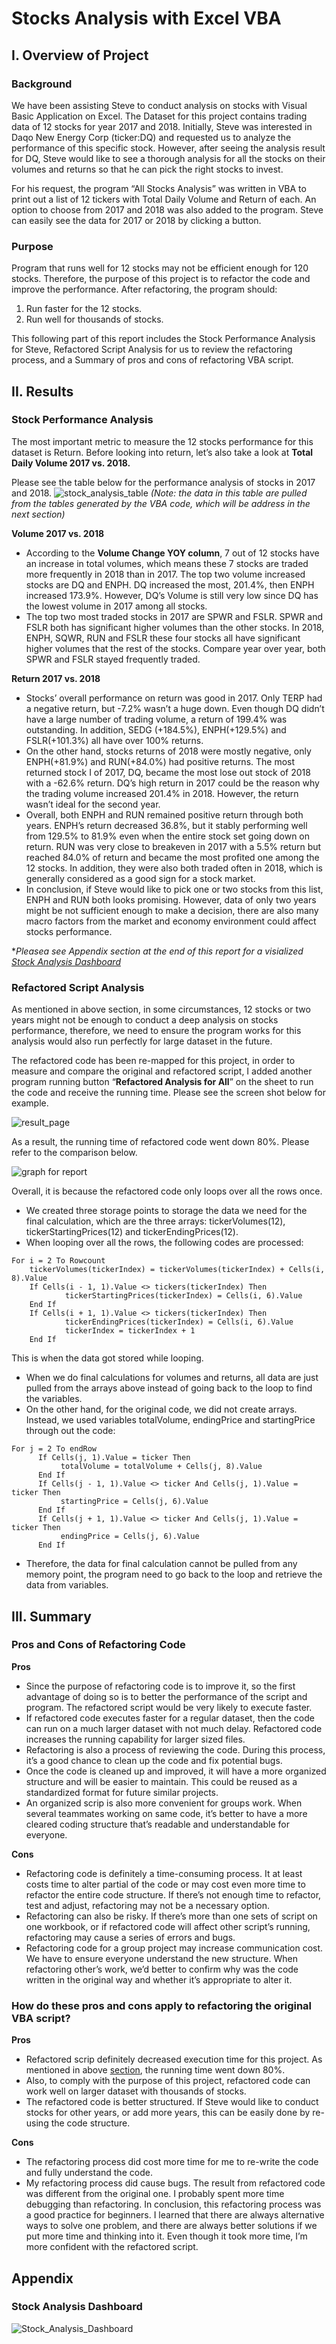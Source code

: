 # Stocks Analysis with Excel VBA

## I. Overview of Project
### Background
We have been assisting Steve to conduct analysis on stocks with Visual Basic Application on Excel. The Dataset for this project contains trading data of 12 stocks for year 2017 and 2018. Initially, Steve was interested in Daqo New Energy Corp (ticker:DQ) and requested us to analyze the performance of this specific stock. However, after seeing the analysis result for DQ, Steve would like to see a thorough analysis for all the stocks on their volumes and returns so that he can pick the right stocks to invest. 

For his request, the program “All Stocks Analysis” was written in VBA to print out a list of 12 tickers with Total Daily Volume and Return of each. An option to choose from 2017 and 2018 was also added to the program. Steve can easily see the data for 2017 or 2018 by clicking a button.

### Purpose
Program that runs well for 12 stocks may not be efficient enough for 120 stocks. Therefore, the purpose of this project is to refactor the code and improve the performance. After refactoring, the program should:
1.	Run faster for the 12 stocks.
2.	Run well for thousands of stocks.

This following part of this report includes the Stock Performance Analysis	for Steve, Refactored Script Analysis for us to review the refactoring process, and a Summary of pros and cons of refactoring VBA script.

## II. Results
### Stock Performance Analysis
The most important metric to measure the 12 stocks performance for this dataset is Return. Before looking into return, let’s also take a look at **Total Daily Volume 2017 vs. 2018.**

Please see the table below for the performance analysis of stocks in 2017 and 2018. 
![stock_analysis_table](https://user-images.githubusercontent.com/84211948/123506937-81bf2b00-d602-11eb-80a8-291e9d9c5419.png)
_(Note: the data in this table are pulled from the tables generated by the VBA code, which will be address in the next section)_

**Volume 2017 vs. 2018**
- According to the **Volume Change YOY column**, 7 out of 12 stocks have an increase in total volumes, which means these 7 stocks are traded more frequently in 2018 than in 2017.  The top two volume increased stocks are DQ and ENPH. DQ increased the most, 201.4%, then ENPH increased 173.9%. However, DQ’s Volume is still very low since DQ has the lowest volume in 2017 among all stocks.
- The top two most traded stocks in 2017 are SPWR and FSLR. SPWR and FSLR both has significant higher volumes than the other stocks. In 2018, ENPH, SQWR, RUN and FSLR these four stocks all have significant higher volumes that the rest of the stocks. Compare year over year, both SPWR and FSLR stayed frequently traded.

**Return 2017 vs. 2018**
- Stocks’ overall performance on return was good in 2017. Only TERP had a negative return, but -7.2% wasn’t a huge down. Even though DQ didn’t have a large number of trading volume, a return of 199.4% was outstanding. In addition, SEDG (+184.5%), ENPH(+129.5%) and FSLR(+101.3%) all have over 100% returns.
- On the other hand, stocks returns of 2018 were mostly negative, only ENPH(+81.9%) and RUN(+84.0%) had positive returns. The most returned stock I of 2017, DQ, became the most lose out stock of 2018 with a -62.6% return. DQ’s high return in 2017 could be the reason why the trading volume increased 201.4% in 2018. However, the return wasn’t ideal for the second year.
- Overall, both ENPH and RUN remained positive return through both years. ENPH’s return decreased 36.8%, but it stably performing well from 129.5% to 81.9% even when the entire stock set going down on return. RUN was very close to breakeven in 2017 with a 5.5% return but reached 84.0% of return and became the most profited one among the 12 stocks. In addition, they were also both traded often in 2018, which is generally considered as a good sign for a stock market. 
- In conclusion, if Steve would like to pick one or two stocks from this list, ENPH and RUN both looks promising. However, data of only two years might be not sufficient enough to make a decision, there are also many macro factors from the market and economy environment could affect stocks performance. 

*_Pleasea see Appendix section at the end of this report for a visialized [Stock Analysis Dashboard](#appendix)_

### Refactored Script Analysis
As mentioned in above section, in some circumstances, 12 stocks or two years might not be enough to conduct a deep analysis on stocks performance, therefore, we need to ensure the program works for this analysis would also run perfectly for large dataset in the future.

The refactored code has been re-mapped for this project, in order to measure and compare the original and refactored script, I added another program running button “**Refactored Analysis for All**” on the sheet to run the code and receive the running time. Please see the screen shot below for example. 

![result_page](https://user-images.githubusercontent.com/84211948/123507106-6a347200-d603-11eb-813d-c72d2ee51180.png)

As a result, the running time of refactored code went down 80%. Please refer to the comparison below.

![graph for report](https://user-images.githubusercontent.com/84211948/123507121-7f110580-d603-11eb-89f0-8cc987349178.png)

Overall, it is because the refactored code only loops over all the rows once.
- We created three storage points to storage the data we need for the final calculation, which are the three arrays: tickerVolumes(12), tickerStartingPrices(12) and tickerEndingPrices(12).
- When looping over all the rows, the following codes are processed:
```
For i = 2 To Rowcount
    tickerVolumes(tickerIndex) = tickerVolumes(tickerIndex) + Cells(i, 8).Value
    If Cells(i - 1, 1).Value <> tickers(tickerIndex) Then
            tickerStartingPrices(tickerIndex) = Cells(i, 6).Value
    End If
    If Cells(i + 1, 1).Value <> tickers(tickerIndex) Then
            tickerEndingPrices(tickerIndex) = Cells(i, 6).Value
            tickerIndex = tickerIndex + 1
    End If
```
This is when the data got stored while looping.
- When we do final calculations for volumes and returns, all data are just pulled from the arrays above instead of going back to the loop to find the variables.
- On the other hand, for the original code, we did not create arrays. Instead, we used variables totalVolume, endingPrice and startingPrice through out the code:
```
For j = 2 To endRow
      If Cells(j, 1).Value = ticker Then
           totalVolume = totalVolume + Cells(j, 8).Value
      End If
      If Cells(j - 1, 1).Value <> ticker And Cells(j, 1).Value = ticker Then
           startingPrice = Cells(j, 6).Value
      End If
      If Cells(j + 1, 1).Value <> ticker And Cells(j, 1).Value = ticker Then
           endingPrice = Cells(j, 6).Value
      End If
 ```
 - Therefore, the data for final calculation cannot be pulled from any memory point, the program need to go back to the loop and retrieve the data from variables.

## III. Summary
### Pros and Cons of Refactoring Code
**Pros**
- Since the purpose of refactoring code is to improve it, so the first advantage of doing so is to better the performance of the script and program. The refactored script would be very likely to execute faster.
- If refactored code executes faster for a regular dataset, then the code can run on a much larger dataset with not much delay. Refactored code increases the running capability for larger sized files.
- Refactoring is also a process of reviewing the code. During this process, it’s a good chance to clean up the code and fix potential bugs.
- Once the code is cleaned up and improved, it will have a more organized structure and will be easier to maintain. This could be reused as a standardized format for future similar projects. 
- An organized scrip is also more convenient for groups work. When several teammates working on same code, it’s better to have a more cleared coding structure that’s readable and understandable for everyone.

**Cons**
- Refactoring code is definitely a time-consuming process. It at least costs time to alter partial of the code or may cost even more time to refactor the entire code structure. If there’s not enough time to refactor, test and adjust, refactoring may not be a necessary option.
- Refactoring can also be risky. If there’s more than one sets of script on one workbook, or if refactored code will affect other script’s running, refactoring may cause a series of errors and bugs. 
- Refactoring code for a group project may increase communication cost. We have to ensure everyone understand the new structure. When refactoring other’s work, we’d better to confirm why was the code written in the original way and whether it’s appropriate to alter it.

### How do these pros and cons apply to refactoring the original VBA script?
**Pros**
- Refactored scrip definitely decreased execution time for this project. As mentioned in above [section](#refactored-script-analysis), the running time went down 80%. 
- Also, to comply with the purpose of this project, refactored code can work well on larger dataset with thousands of stocks.
- The refactored code is better structured. If Steve would like to conduct stocks for other years, or add more years, this can be easily done by re-using the code structure.

**Cons**
- The refactoring process did cost more time for me to re-write the code and fully understand the code. 
- My refactoring process did cause bugs. The result from refactored code was different from the original one. I probably spent more time debugging than refactoring.
In conclusion, this refactoring process was a good practice for beginners. I learned that there are always alternative ways to solve one problem, and there are always better solutions if we put more time and thinking into it. Even though it took more time, I’m more confident with the refactored script.

## Appendix
### Stock Analysis Dashboard

![Stock_Analysis_Dashboard](https://user-images.githubusercontent.com/84211948/123497426-2fade380-d5c9-11eb-81d6-d76027a6ee37.png)


